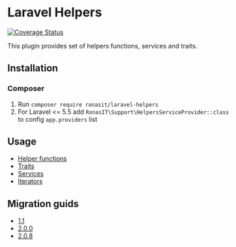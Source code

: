 # Laravel Helpers 

[![Coverage Status](https://coveralls.io/repos/github/RonasIT/laravel-helpers/badge.svg?branch=master)](https://coveralls.io/github/RonasIT/laravel-helpers?branch=master)

This plugin provides set of helpers functions, services and traits. 

## Installation

### Composer
 1. Run `composer require ronasit/laravel-helpers`
 1. For Laravel <= 5.5 add `RonasIT\Support\HelpersServiceProvider::class` to config `app.providers` list

## Usage
 - [Helper functions][1]
 - [Traits][2]
 - [Services][3]
 - [Iterators][4]

## Migration guids
 - [1.1][5]
 - [2.0.0][6]
 - [2.0.8][7]

[1]:./documentation/helpers.md
[2]:./documentation/traits.md
[3]:./documentation/services.md
[4]:./documentation/iterators.md
[5]:./documentation/migration.md#1.1
[6]:./documentation/migration.md#2.0.0
[7]:./documentation/migration.md#2.0.8
